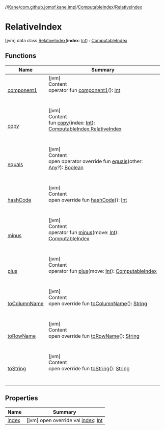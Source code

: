 //[Kane](../../../index.md)/[com.github.jomof.kane.impl](../../index.md)/[ComputableIndex](../index.md)/[RelativeIndex](index.md)



# RelativeIndex  
 [jvm] data class [RelativeIndex](index.md)(**index**: [Int](https://kotlinlang.org/api/latest/jvm/stdlib/kotlin/-int/index.html)) : [ComputableIndex](../index.md)   


## Functions  
  
|  Name|  Summary| 
|---|---|
| <a name="com.github.jomof.kane.impl/ComputableIndex.RelativeIndex/component1/#/PointingToDeclaration/"></a>[component1](component1.md)| <a name="com.github.jomof.kane.impl/ComputableIndex.RelativeIndex/component1/#/PointingToDeclaration/"></a>[jvm]  <br>Content  <br>operator fun [component1](component1.md)(): [Int](https://kotlinlang.org/api/latest/jvm/stdlib/kotlin/-int/index.html)  <br><br><br>
| <a name="com.github.jomof.kane.impl/ComputableIndex.RelativeIndex/copy/#kotlin.Int/PointingToDeclaration/"></a>[copy](copy.md)| <a name="com.github.jomof.kane.impl/ComputableIndex.RelativeIndex/copy/#kotlin.Int/PointingToDeclaration/"></a>[jvm]  <br>Content  <br>fun [copy](copy.md)(index: [Int](https://kotlinlang.org/api/latest/jvm/stdlib/kotlin/-int/index.html)): [ComputableIndex.RelativeIndex](index.md)  <br><br><br>
| <a name="kotlin/Any/equals/#kotlin.Any?/PointingToDeclaration/"></a>[equals](../../../com.github.jomof.kane.impl.visitor/-difference-visitor/index.md#%5Bkotlin%2FAny%2Fequals%2F%23kotlin.Any%3F%2FPointingToDeclaration%2F%5D%2FFunctions%2F-353478142)| <a name="kotlin/Any/equals/#kotlin.Any?/PointingToDeclaration/"></a>[jvm]  <br>Content  <br>open operator override fun [equals](../../../com.github.jomof.kane.impl.visitor/-difference-visitor/index.md#%5Bkotlin%2FAny%2Fequals%2F%23kotlin.Any%3F%2FPointingToDeclaration%2F%5D%2FFunctions%2F-353478142)(other: [Any](https://kotlinlang.org/api/latest/jvm/stdlib/kotlin/-any/index.html)?): [Boolean](https://kotlinlang.org/api/latest/jvm/stdlib/kotlin/-boolean/index.html)  <br><br><br>
| <a name="kotlin/Any/hashCode/#/PointingToDeclaration/"></a>[hashCode](../../../com.github.jomof.kane.impl.visitor/-difference-visitor/index.md#%5Bkotlin%2FAny%2FhashCode%2F%23%2FPointingToDeclaration%2F%5D%2FFunctions%2F-353478142)| <a name="kotlin/Any/hashCode/#/PointingToDeclaration/"></a>[jvm]  <br>Content  <br>open override fun [hashCode](../../../com.github.jomof.kane.impl.visitor/-difference-visitor/index.md#%5Bkotlin%2FAny%2FhashCode%2F%23%2FPointingToDeclaration%2F%5D%2FFunctions%2F-353478142)(): [Int](https://kotlinlang.org/api/latest/jvm/stdlib/kotlin/-int/index.html)  <br><br><br>
| <a name="com.github.jomof.kane.impl/ComputableIndex/minus/#kotlin.Int/PointingToDeclaration/"></a>[minus](../minus.md)| <a name="com.github.jomof.kane.impl/ComputableIndex/minus/#kotlin.Int/PointingToDeclaration/"></a>[jvm]  <br>Content  <br>operator fun [minus](../minus.md)(move: [Int](https://kotlinlang.org/api/latest/jvm/stdlib/kotlin/-int/index.html)): [ComputableIndex](../index.md)  <br><br><br>
| <a name="com.github.jomof.kane.impl/ComputableIndex/plus/#kotlin.Int/PointingToDeclaration/"></a>[plus](../plus.md)| <a name="com.github.jomof.kane.impl/ComputableIndex/plus/#kotlin.Int/PointingToDeclaration/"></a>[jvm]  <br>Content  <br>operator fun [plus](../plus.md)(move: [Int](https://kotlinlang.org/api/latest/jvm/stdlib/kotlin/-int/index.html)): [ComputableIndex](../index.md)  <br><br><br>
| <a name="com.github.jomof.kane.impl/ComputableIndex.RelativeIndex/toColumnName/#/PointingToDeclaration/"></a>[toColumnName](to-column-name.md)| <a name="com.github.jomof.kane.impl/ComputableIndex.RelativeIndex/toColumnName/#/PointingToDeclaration/"></a>[jvm]  <br>Content  <br>open override fun [toColumnName](to-column-name.md)(): [String](https://kotlinlang.org/api/latest/jvm/stdlib/kotlin/-string/index.html)  <br><br><br>
| <a name="com.github.jomof.kane.impl/ComputableIndex.RelativeIndex/toRowName/#/PointingToDeclaration/"></a>[toRowName](to-row-name.md)| <a name="com.github.jomof.kane.impl/ComputableIndex.RelativeIndex/toRowName/#/PointingToDeclaration/"></a>[jvm]  <br>Content  <br>open override fun [toRowName](to-row-name.md)(): [String](https://kotlinlang.org/api/latest/jvm/stdlib/kotlin/-string/index.html)  <br><br><br>
| <a name="com.github.jomof.kane.impl/ComputableIndex.RelativeIndex/toString/#/PointingToDeclaration/"></a>[toString](to-string.md)| <a name="com.github.jomof.kane.impl/ComputableIndex.RelativeIndex/toString/#/PointingToDeclaration/"></a>[jvm]  <br>Content  <br>open override fun [toString](to-string.md)(): [String](https://kotlinlang.org/api/latest/jvm/stdlib/kotlin/-string/index.html)  <br><br><br>


## Properties  
  
|  Name|  Summary| 
|---|---|
| <a name="com.github.jomof.kane.impl/ComputableIndex.RelativeIndex/index/#/PointingToDeclaration/"></a>[index](--index--.md)| <a name="com.github.jomof.kane.impl/ComputableIndex.RelativeIndex/index/#/PointingToDeclaration/"></a> [jvm] open override val [index](--index--.md): [Int](https://kotlinlang.org/api/latest/jvm/stdlib/kotlin/-int/index.html)   <br>

